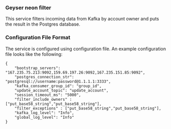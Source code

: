 ### Geyser neon filter
This service filters incoming data from Kafka by account owner and puts the result in the Postgres database.

### Configuration File Format
The service is configured using configuration file. An example
configuration file looks like the following:
```
{
    "bootstrap_servers": "167.235.75.213:9092,159.69.197.26:9092,167.235.151.85:9092",
    "postgres_connection_str": "postgresql://username:password@1.1.1.1:3333",
    "kafka_consumer_group_id": "group_id",
    "update_account_topic": "update_account",
    "session_timeout_ms": "5000",
    "filter_include_owners" : ["put_base58_string","put_base58_string"],
    "filter_exceptions" : ["put_base58_string","put_base58_string"],
    "kafka_log_level": "Info",
    "global_log_level": "Info"
}
```
